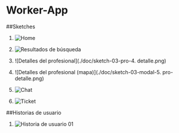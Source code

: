 # Worker-App

##Sketches

1. ![Home](./doc/sketch-01-home.png)

2. ![Resultados de búsqueda](./doc/sketch-02-resultados-busqueda.png)

3. ![Detalles del profesional](./doc/sketch-03-pro-4. detalle.png)

4. ![Detalles del profesional (mapa)](./doc/sketch-03-modal-5. pro-detalle.png)

5. ![Chat](./doc/sketch-04-chat.png)

6. ![Ticket](./doc/sketch-05-ticket.png)

##Historias de usuario

1. ![Historia de usuario 01](./doc/user-story-01.png)
